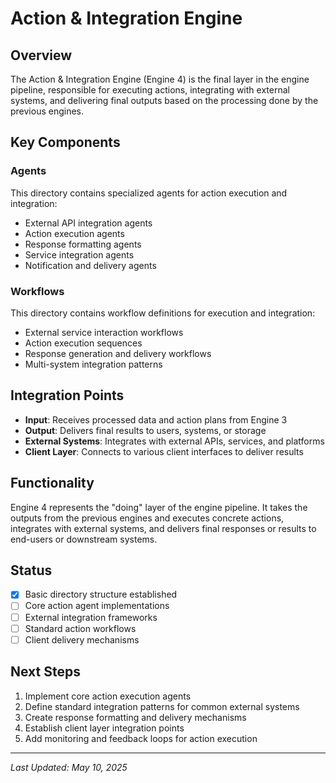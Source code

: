 # Action & Integration Engine

## Overview

The Action & Integration Engine (Engine 4) is the final layer in the engine pipeline, responsible for executing actions, integrating with external systems, and delivering final outputs based on the processing done by the previous engines.

## Key Components

### Agents

This directory contains specialized agents for action execution and integration:

- External API integration agents
- Action execution agents
- Response formatting agents
- Service integration agents
- Notification and delivery agents

### Workflows

This directory contains workflow definitions for execution and integration:

- External service interaction workflows
- Action execution sequences
- Response generation and delivery workflows
- Multi-system integration patterns

## Integration Points

- **Input**: Receives processed data and action plans from Engine 3
- **Output**: Delivers final results to users, systems, or storage
- **External Systems**: Integrates with external APIs, services, and platforms
- **Client Layer**: Connects to various client interfaces to deliver results

## Functionality

Engine 4 represents the "doing" layer of the engine pipeline. It takes the outputs from the previous engines and executes concrete actions, integrates with external systems, and delivers final responses or results to end-users or downstream systems.

## Status

- [x] Basic directory structure established
- [ ] Core action agent implementations
- [ ] External integration frameworks
- [ ] Standard action workflows
- [ ] Client delivery mechanisms

## Next Steps

1. Implement core action execution agents
2. Define standard integration patterns for common external systems
3. Create response formatting and delivery mechanisms
4. Establish client layer integration points
5. Add monitoring and feedback loops for action execution

---

*Last Updated: May 10, 2025*
